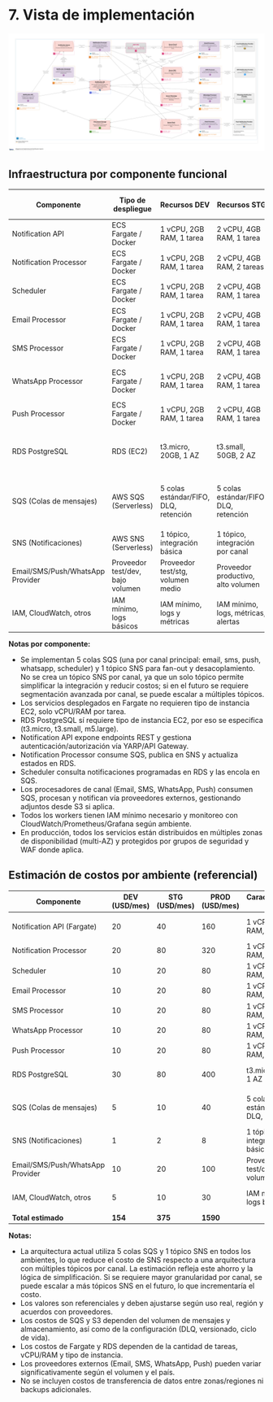 # 7. Vista de implementación

![Diagrama de Despliegue](/diagrams/notification_system_deployment.png)

## Infraestructura por componente funcional

| Componente              | Tipo de despliegue         | Recursos DEV                | Recursos STG                | Recursos PROD               | Dependencias principales                | Escalado y alta disponibilidad |
|-------------------------|----------------------------|-----------------------------|-----------------------------|-----------------------------|-----------------------------------------|-------------------------------|
| Notification API        | ECS Fargate / Docker       | 1 vCPU, 2GB RAM, 1 tarea    | 2 vCPU, 4GB RAM, 1 tarea    | 4 vCPU, 8GB RAM, 2+ tareas, ALB | SQS, RDS, S3, YARP, IAM                | Autoescalado, ALB, multi-AZ   |
| Notification Processor  | ECS Fargate / Docker       | 1 vCPU, 2GB RAM, 1 tarea    | 2 vCPU, 4GB RAM, 2 tareas   | 4 vCPU, 8GB RAM, 4+ tareas         | SQS, SNS, RDS, S3, IAM                 | Autoescalado, multi-AZ        |
| Scheduler               | ECS Fargate / Docker       | 1 vCPU, 2GB RAM, 1 tarea    | 2 vCPU, 4GB RAM, 1 tarea    | 4 vCPU, 8GB RAM, 2+ tareas         | RDS, SQS, IAM                          | Autoescalado, multi-AZ        |
| Email Processor         | ECS Fargate / Docker       | 1 vCPU, 2GB RAM, 1 tarea    | 2 vCPU, 4GB RAM, 1 tarea    | 4 vCPU, 8GB RAM, 2+ tareas         | SQS, SNS, RDS, S3, Email Provider, IAM | Autoescalado, multi-AZ        |
| SMS Processor           | ECS Fargate / Docker       | 1 vCPU, 2GB RAM, 1 tarea    | 2 vCPU, 4GB RAM, 1 tarea    | 4 vCPU, 8GB RAM, 2+ tareas         | SQS, SNS, RDS, SMS Provider, IAM       | Autoescalado, multi-AZ        |
| WhatsApp Processor      | ECS Fargate / Docker       | 1 vCPU, 2GB RAM, 1 tarea    | 2 vCPU, 4GB RAM, 1 tarea    | 4 vCPU, 8GB RAM, 2+ tareas         | SQS, SNS, RDS, S3, WhatsApp Provider, IAM | Autoescalado, multi-AZ    |
| Push Processor          | ECS Fargate / Docker       | 1 vCPU, 2GB RAM, 1 tarea    | 2 vCPU, 4GB RAM, 1 tarea    | 4 vCPU, 8GB RAM, 2+ tareas         | SQS, SNS, RDS, S3, Push Provider, IAM  | Autoescalado, multi-AZ        |
| RDS PostgreSQL          | RDS (EC2)                  | t3.micro, 20GB, 1 AZ        | t3.small, 50GB, 2 AZ        | m5.large, 200GB, multi-AZ          | API, Processor, Scheduler, Canal Processors | Multi-AZ, backups automáticos |
| SQS (Colas de mensajes)     | AWS SQS (Serverless)         | 5 colas estándar/FIFO, DLQ, retención  | 5 colas estándar/FIFO, DLQ, retención  | 5 colas estándar/FIFO, DLQ, retención, colas por canal/tipo | IAM, integración con ECS, SNS, RDS | Autoescalado, alta disponibilidad, tolerancia a fallos |
| SNS (Notificaciones)        | AWS SNS (Serverless)         | 1 tópico, integración básica | 1 tópico, integración por canal | 1 tópico, integración avanzada | IAM, integración con SQS | Autoescalado, alta disponibilidad |
| Email/SMS/Push/WhatsApp Provider | Proveedor test/dev, bajo volumen | Proveedor test/stg, volumen medio | Proveedor productivo, alto volumen | |
| IAM, CloudWatch, otros      | IAM mínimo, logs básicos | IAM mínimo, logs y métricas | IAM mínimo, logs, métricas, alertas | |

**Notas por componente:**

- Se implementan 5 colas SQS (una por canal principal: email, sms, push, whatsapp, scheduler) y 1 tópico SNS para fan-out y desacoplamiento. No se crea un tópico SNS por canal, ya que un solo tópico permite simplificar la integración y reducir costos; si en el futuro se requiere segmentación avanzada por canal, se puede escalar a múltiples tópicos.
- Los servicios desplegados en Fargate no requieren tipo de instancia EC2, solo vCPU/RAM por tarea.
- RDS PostgreSQL sí requiere tipo de instancia EC2, por eso se especifica (t3.micro, t3.small, m5.large).
- Notification API expone endpoints REST y gestiona autenticación/autorización vía YARP/API Gateway.
- Notification Processor consume SQS, publica en SNS y actualiza estados en RDS.
- Scheduler consulta notificaciones programadas en RDS y las encola en SQS.
- Los procesadores de canal (Email, SMS, WhatsApp, Push) consumen SQS, procesan y notifican vía proveedores externos, gestionando adjuntos desde S3 si aplica.
- Todos los workers tienen IAM mínimo necesario y monitoreo con CloudWatch/Prometheus/Grafana según ambiente.
- En producción, todos los servicios están distribuidos en múltiples zonas de disponibilidad (multi-AZ) y protegidos por grupos de seguridad y WAF donde aplica.

## Estimación de costos por ambiente (referencial)

| Componente                  | DEV (USD/mes) | STG (USD/mes) | PROD (USD/mes) | Características DEV | Características STG | Características PROD |
|-----------------------------|---------------|---------------|---------------|---------------------|---------------------|---------------------|
| Notification API (Fargate)  | 20            | 40            | 160           | 1 vCPU, 2GB RAM, 1 tarea | 2 vCPU, 4GB RAM, 1 tarea | 4 vCPU, 8GB RAM, 2+ tareas, ALB |
| Notification Processor      | 20            | 80            | 320           | 1 vCPU, 2GB RAM, 1 tarea | 2 vCPU, 4GB RAM, 2 tareas | 4 vCPU, 8GB RAM, 4+ tareas |
| Scheduler                   | 10            | 20            | 80            | 1 vCPU, 2GB RAM, 1 tarea | 2 vCPU, 4GB RAM, 1 tarea | 4 vCPU, 8GB RAM, 2+ tareas |
| Email Processor             | 10            | 20            | 80            | 1 vCPU, 2GB RAM, 1 tarea | 2 vCPU, 4GB RAM, 1 tarea | 4 vCPU, 8GB RAM, 2+ tareas |
| SMS Processor               | 10            | 20            | 80            | 1 vCPU, 2GB RAM, 1 tarea | 2 vCPU, 4GB RAM, 1 tarea | 4 vCPU, 8GB RAM, 2+ tareas |
| WhatsApp Processor          | 10            | 20            | 80            | 1 vCPU, 2GB RAM, 1 tarea | 2 vCPU, 4GB RAM, 1 tarea | 4 vCPU, 8GB RAM, 2+ tareas |
| Push Processor              | 10            | 20            | 80            | 1 vCPU, 2GB RAM, 1 tarea | 2 vCPU, 4GB RAM, 1 tarea | 4 vCPU, 8GB RAM, 2+ tareas |
| RDS PostgreSQL              | 30            | 80            | 400           | t3.micro, 20GB, 1 AZ | t3.small, 50GB, 2 AZ | m5.large, 200GB, multi-AZ |
| SQS (Colas de mensajes)     | 5             | 10            | 40            | 5 colas estándar/FIFO, DLQ, retención | 5 colas estándar/FIFO, DLQ, retención | 5 colas estándar/FIFO, DLQ, retención, por canal/tipo |
| SNS (Notificaciones)        | 1             | 2             | 8            | 1 tópico, integración básica | 1 tópico, integración por canal | 1 tópico, integración avanzada |
| Email/SMS/Push/WhatsApp Provider | 10        | 20            | 100           | Proveedor test/dev, bajo volumen | Proveedor test/stg, volumen medio | Proveedor productivo, alto volumen |
| IAM, CloudWatch, otros      | 5             | 10            | 30            | IAM mínimo, logs básicos | IAM mínimo, logs y métricas | IAM mínimo, logs, métricas, alertas |
| **Total estimado**          | **154**        | **375**        | **1590**      |                         |                         |                         |

**Notas:**

- La arquitectura actual utiliza 5 colas SQS y 1 tópico SNS en todos los ambientes, lo que reduce el costo de SNS respecto a una arquitectura con múltiples tópicos por canal. La estimación refleja este ahorro y la lógica de simplificación. Si se requiere mayor granularidad por canal, se puede escalar a más tópicos SNS en el futuro, lo que incrementaría el costo.
- Los valores son referenciales y deben ajustarse según uso real, región y acuerdos con proveedores.
- Los costos de SQS y S3 dependen del volumen de mensajes y almacenamiento, así como de la configuración (DLQ, versionado, ciclo de vida).
- Los costos de Fargate y RDS dependen de la cantidad de tareas, vCPU/RAM y tipo de instancia.
- Los proveedores externos (Email, SMS, WhatsApp, Push) pueden variar significativamente según el volumen y el país.
- No se incluyen costos de transferencia de datos entre zonas/regiones ni backups adicionales.
